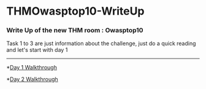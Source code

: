 # THMOwasptop10-WriteUp
### Write Up of the new THM room : Owasptop10
Task 1 to 3 are just information about the challenge, just do a quick reading and let's start with day 1
***
  *[Day 1 Walkthrough](https://github.com/LightFoe/THMOwasptop10-WriteUp/blob/master/Days/Day1.md#day-1 "Day 1")

  *[Day 2 Walkthrough](https://github.com/LightFoe/THMOwasptop10-WriteUp/blob/master/Days/Day2.md#day-2 "Day 2")
